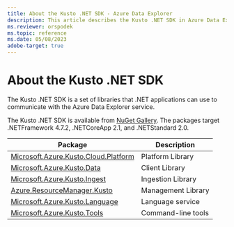 ```yaml
---
title: About the Kusto .NET SDK - Azure Data Explorer
description: This article describes the Kusto .NET SDK in Azure Data Explorer.
ms.reviewer: orspodek
ms.topic: reference
ms.date: 05/08/2023
adobe-target: true
---
```

# About the Kusto .NET SDK

The Kusto .NET SDK is a set of libraries that .NET applications can use to communicate with the Azure Data Explorer service.

The Kusto .NET SDK is available from [NuGet Gallery](https://www.nuget.org/).
The packages target .NETFramework 4.7.2, .NETCoreApp 2.1, and .NETStandard 2.0.

| Package                                                                                                     | Description        |
|-------------------------------------------------------------------------------------------------------------|--------------------|
| [Microsoft.Azure.Kusto.Cloud.Platform](https://www.nuget.org/packages/Microsoft.Azure.Kusto.Cloud.Platform) | Platform Library   |
| [Microsoft.Azure.Kusto.Data](https://www.nuget.org/packages/Microsoft.Azure.Kusto.Data/)                    | Client Library     |
| [Microsoft.Azure.Kusto.Ingest](https://www.nuget.org/packages/Microsoft.Azure.Kusto.Ingest/)                | Ingestion Library  |
| [Azure.ResourceManager.Kusto](https://www.nuget.org/packages/Azure.ResourceManager.Kusto/)                  | Management Library |
| [Microsoft.Azure.Kusto.Language](https://www.nuget.org/packages/Microsoft.Azure.Kusto.Language/)            | Language service   |
| [Microsoft.Azure.Kusto.Tools](https://www.nuget.org/packages/Microsoft.Azure.Kusto.Tools/)                  | Command-line tools |
